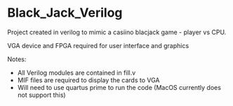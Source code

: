 # Black_Jack_Verilog

Project created in verilog to mimic a casiino blacjack game - player vs CPU.

VGA device and FPGA required for user interface and graphics

Notes:
- All Verilog modules are contained in fill.v
- MIF files are required to display the cards to VGA
- Will need to use quartus prime to run the code (MacOS currently does not support this)

